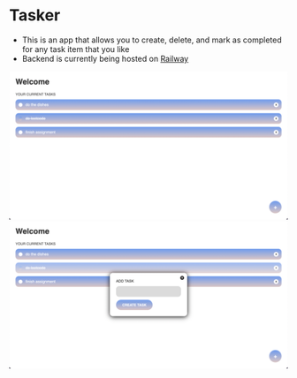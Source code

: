 # Tasker
- This is an app that allows you to create, delete, and mark as completed for any task item that you like
- Backend is currently being hosted on [Railway](https://railway.app/)

![Example](1.png)
![Example](2.png)

